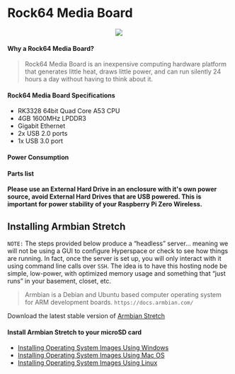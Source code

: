 # Rock64 Media Board
<p align="center">
  <img src="https://www.armbian.com/wp-content/uploads/2017/09/rock64.png">
</p>


#### Why a Rock64 Media Board?
>Rock64 Media Board is an inexpensive computing hardware platform that generates little heat, draws little power, and can run silently 24 hours a day without having to think about it. 

#### Rock64 Media Board Specifications
* RK3328 64bit Quad Core A53 CPU
* 4GB 1600MHz LPDDR3
* Gigabit Ethernet
* 2x USB 2.0 ports
* 1x USB 3.0 port

#### Power Consumption

#### Parts list  

**Please use an External Hard Drive in an enclosure with it's own power source, avoid External Hard Drives that are USB powered. This is important for power stability of your Raspberry Pi Zero Wireless.**

## Installing Armbian Stretch 

`NOTE:` The steps provided below produce a “headless” server... meaning we will not be using a GUI to configure Hyperspace or check to see how things are running. In fact, once the server is set up, you will only interact with it using command line calls over `SSH`. The idea is to have this hosting node be simple, low-power, with optimized memory usage and something that “just runs” in your basement, closet, etc.

>Armbian is a Debian and Ubuntu based computer operating system for ARM development boards. `https://docs.armbian.com/`

Download the latest stable version of [Armbian Stretch](https://www.armbian.com/rock64/)

#### Install Armbian Stretch to your microSD card
* [Installing Operating System Images Using Windows](https://www.raspberrypi.org/documentation/installation/installing-images/windows.md)
* [Installing Operating System Images Using Mac OS](https://www.raspberrypi.org/documentation/installation/installing-images/mac.md)
* [Installing Operating System Images Using Linux](https://www.raspberrypi.org/documentation/installation/installing-images/linux.md)
